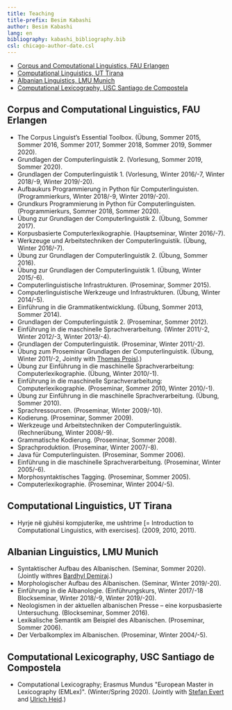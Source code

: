 ```yaml
---
title: Teaching 
title-prefix: Besim Kabashi
author: Besim Kabashi
lang: en
bibliography: kabashi_bibliography.bib
csl: chicago-author-date.csl
---
```



- [Corpus and Computational Linguistics, FAU Erlangen](#corpus-and-computational-linguistics-fau-erlangen)
- [Computational Linguistics, UT Tirana](#computational-linguistics-ut-tirana)
- [Albanian Linguistics, LMU Munich](#albanian-linguistics-lmu-munich)
- [Computational Lexicography, USC Santiago de Compostela](#computational-lexicography-usc-santiago-de-compostela)


## Corpus and Computational Linguistics, FAU Erlangen ##

- The Corpus Linguist’s Essential Toolbox. (Übung, Sommer 2015, Sommer 2016, Sommer 2017, Sommer 2018, Sommer 2019, Sommer 2020).
- Grundlagen der Computerlinguistik 2. (Vorlesung, Sommer 2019, Sommer 2020).
- Grundlagen der Computerlinguistik 1. (Vorlesung, Winter 2016/-7, Winter 2018/-9, Winter 2019/-20). 
- Aufbaukurs Programmierung in Python für Computerlinguisten. (Programmierkurs, Winter 2018/-9, Winter 2019/-20).
- Grundkurs Programmierung in Python für Computerlinguisten. (Programmierkurs, Sommer 2018, Sommer 2020).
- Übung zur Grundlagen der Computerlinguistik 2. (Übung, Sommer 2017). 
- Korpusbasierte Computerlexikographie. (Hauptseminar, Winter 2016/-7). 
- Werkzeuge und Arbeitstechniken der Computerlinguistik. (Übung, Winter 2016/-7). 
- Übung zur Grundlagen der Computerlinguistik 2. (Übung, Sommer 2016). 
- Übung zur Grundlagen der Computerlinguistik 1. (Übung, Winter 2015/-6).
- Computerlinguistische Infrastrukturen. (Proseminar, Sommer 2015).
- Computerlinguistische Werkzeuge und Infrastrukturen. (Übung, Winter 2014/-5). 
- Einführung in die Grammatikentwicklung. (Übung, Sommer 2013, Sommer 2014).
- Grundlagen der Computerlinguistik 2. (Proseminar, Sommer 2012).
- Einführung in die maschinelle Sprachverarbeitung. (Winter 2011/-2, Winter 2012/-3, Winter 2013/-4).
- Grundlagen der Computerlinguistik. (Proseminar, Winter 2011/-2).
- Übung zum Proseminar Grundlagen der Computerlinguistik. (Übung, Winter 2011/-2, Jointly with [Thomas Proisl](http://www.thomas-proisl.de/).) 
- Übung zur Einführung in die maschinelle Sprachverarbeitung: Computerlexikographie. (Übung, Winter 2010/-1).
- Einführung in die maschinelle Sprachverarbeitung: Computerlexikographie. (Proseminar, Sommer 2010, Winter 2010/-1).
- Übung zur Einführung in die maschinelle Sprachverarbeitung. (Übung, Sommer 2010).
- Sprachressourcen. (Proseminar, Winter 2009/-10). 
- Kodierung. (Proseminar, Sommer 2009). 
- Werkzeuge und Arbeitstechniken der Computerlinguistik. (Rechnerübung, Winter 2008/-9).
- Grammatische Kodierung. (Proseminar, Sommer 2008). 
- Sprachproduktion. (Proseminar, Winter 2007/-8).
- Java für Computerlinguisten. (Proseminar, Sommer 2006). 
- Einführung in die maschinelle Sprachverarbeitung. (Proseminar, Winter 2005/-6).
- Morphosyntaktisches Tagging. (Proseminar, Sommer 2005).
- Computerlexikographie. (Proseminar, Winter 2004/-5).


## Computational Linguistics, UT Tirana ##

- Hyrje në gjuhësi kompjuterike, me ushtrime [= Introduction to Computational Linguistics, with exercises]. (2009, 2010, 2011).


## Albanian Linguistics, LMU Munich ##

- Syntaktischer Aufbau des Albanischen. (Seminar, Sommer 2020). (Jointly withres [Bardhyl Demiraj](https://www.albanologie.uni-muenchen.de/personen/professoren/demiraj/index.html).)
- Morphologischer Aufbau des Albanischen. (Seminar, Winter 2019/-20). 
- Einführung in die Albanologie. (Einführungskurs, Winter 2017/-18 Blockseminar, Winter 2018/-9, Winter 2019/-20).
- Neologismen in der aktuellen albanischen Presse – eine korpusbasierte Untersuchung. (Blockseminar, Sommer 2016). 
- Lexikalische Semantik am Beispiel des Albanischen. (Proseminar, Sommer 2006). 
- Der Verbalkomplex im Albanischen. (Proseminar, Winter 2004/-5). 


## Computational Lexicography, USC Santiago de Compostela ##

- Computational Lexicography; Erasmus Mundus "European Master in Lexicography (EMLex)". (Winter/Spring 2020). (Jointly with
[Stefan Evert](http://www.stefan-evert.de/) and [Ulrich Heid](https://www.uni-hildesheim.de/fb3/institute/iwist/mitglieder/heid/).)


<!-- ## News ## -->
